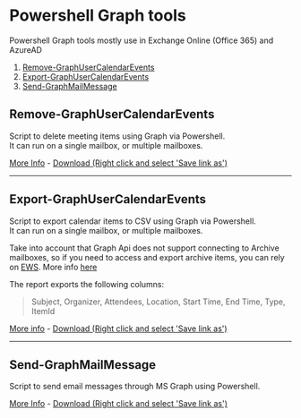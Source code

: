 # Powershell Graph tools
Powershell Graph tools mostly use in Exchange Online (Office 365) and AzureAD  

1. [Remove-GraphUserCalendarEvents](#remove-graphusercalendarevents)
2. [Export-GraphUserCalendarEvents](#export-graphusercalendarevents)
2. [Send-GraphMailMessage](#send-graphmailmessage)

## Remove-GraphUserCalendarEvents
Script to delete meeting items using Graph via Powershell.  
It can run on a single mailbox, or multiple mailboxes.  

[More Info](/Remove-GraphUserCalendarEvents/) - [Download (Right click and select 'Save link as')](https://raw.githubusercontent.com/agallego-css/Graphtools/master/Remove-GraphUserCalendarEvents/Remove-GraphUserCalendarEvents.ps1)  

----

## Export-GraphUserCalendarEvents
Script to export calendar items to CSV using Graph via Powershell.  
It can run on a single mailbox, or multiple mailboxes.  

Take into account that Graph Api does not support connecting to Archive mailboxes, so if you need to access and export archive items, you can rely on [EWS](https://github.com/agallego-css/tools#export-calendar-items-exo). More info [here](https://docs.microsoft.com/en-us/graph/api/resources/mail-api-overview?view=graph-rest-1.0)  

The report exports the following columns:  
> Subject, Organizer, Attendees, Location, Start Time, End Time, Type, ItemId  

[More info](/Export-GraphUserCalendarEvents/) - [Download (Right click and select 'Save link as')](https://raw.githubusercontent.com/agallego-css/Graphtools/master/Export-GraphUserCalendarEvents/Export-GraphUserCalendarEvents.ps1)  

----

## Send-GraphMailMessage

Script to send email messages through MS Graph using Powershell.

[More Info](/Send-GraphMailMessage/) - [Download (Right click and select 'Save link as')](https://raw.githubusercontent.com/agallego-css/Graphtools/master/send-GraphMailMessage/Send-GraphMailMessage.ps1)